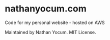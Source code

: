 # nathanyocum.com
Code for my personal website - hosted on AWS

Maintained by Nathan Yocum. MIT License.
